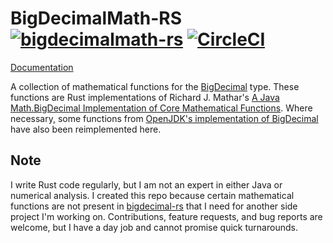# BigDecimalMath-RS [![bigdecimalmath-rs](https://docs.rs/bond/badge.svg?style=svg)](https://docs.rs/bigdecimalmath-rs) [![CircleCI](https://circleci.com/gh/ekump/bigdecimalmath-rs.svg?style=svg)](https://circleci.com/gh/ekump/bigdecimalmath-rs)

[Documentation](https://docs.rs/bigdecimalmath/0.1.0/bigdecimalmath/)

A collection of mathematical functions for the [BigDecimal](https://github.com/akubera/bigdecimal-rs) type. These functions are Rust implementations of Richard J. Mathar's [A Java Math.BigDecimal Implementation of Core Mathematical Functions](https://arxiv.org/abs/0908.3030v3). Where necessary, some functions from [OpenJDK's implementation of BigDecimal](https://github.com/openjdk-mirror/jdk7u-jdk/blob/master/src/share/classes/java/math/BigDecimal.java) have also been reimplemented here.

## Note
I write Rust code regularly, but I am not an expert in either Java or numerical analysis. I created this repo because certain mathematical functions are not present in [bigdecimal-rs](https://github.com/akubera/bigdecimal-rs) that I need for another side project I'm working on. Contributions, feature requests, and bug reports are welcome, but I have a day job and cannot promise quick turnarounds. 
